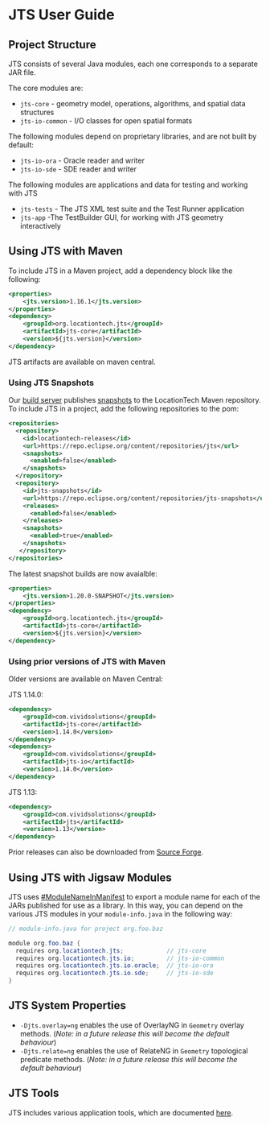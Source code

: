 # JTS User Guide

## Project Structure

JTS consists of several Java modules, each one corresponds to a separate JAR file.

The core modules are:

* `jts-core` - geometry model, operations, algorithms, and spatial data structures
* `jts-io-common` - I/O classes for open spatial formats

The following modules depend on proprietary libraries, and are not built by default:

* `jts-io-ora` - Oracle reader and writer
* `jts-io-sde` - SDE reader and writer

The following modules are applications and data for testing and working with JTS

* `jts-tests` - The JTS XML test suite and the Test Runner application
* `jts-app` -The TestBuilder GUI, for working with JTS geometry interactively

## Using JTS with Maven

To include JTS in a Maven project, add a dependency block like the following:

```xml
<properties>
    <jts.version>1.16.1</jts.version>
</properties>
<dependency>
    <groupId>org.locationtech.jts</groupId>
    <artifactId>jts-core</artifactId>
    <version>${jts.version}</version>
</dependency>
```

JTS artifacts are available on maven central.

### Using JTS Snapshots

Our [build server](https://ci.eclipse.org/jts/) publishes [snapshots](https://repo.eclipse.org/content/repositories/jts-snapshots/org/locationtech/jts) to the LocationTech Maven repository. 
To include JTS in a project, add the following repositories to the pom:

```xml
<repositories>
  <repository>
    <id>locationtech-releases</id>
    <url>https://repo.eclipse.org/content/repositories/jts</url>
    <snapshots>
      <enabled>false</enabled>
    </snapshots>
  </repository>
  <repository>
    <id>jts-snapshots</id>
    <url>https://repo.eclipse.org/content/repositories/jts-snapshots</url>
    <releases>
      <enabled>false</enabled>
    </releases>
    <snapshots>
      <enabled>true</enabled>
    </snapshots>
   </repository>
</repositories>
```

The latest snapshot builds are now avaialble:

```xml
<properties>
    <jts.version>1.20.0-SNAPSHOT</jts.version>
</properties>
<dependency>
    <groupId>org.locationtech.jts</groupId>
    <artifactId>jts-core</artifactId>
    <version>${jts.version}</version>
</dependency>
```

### Using prior versions of JTS with Maven

Older versions are available on Maven Central:

JTS 1.14.0:

```xml
<dependency>
    <groupId>com.vividsolutions</groupId>
    <artifactId>jts-core</artifactId>
    <version>1.14.0</version>
</dependency>
<dependency>
    <groupId>com.vividsolutions</groupId>
    <artifactId>jts-io</artifactId>
    <version>1.14.0</version>
</dependency>
```

JTS 1.13:

```xml
<dependency>
    <groupId>com.vividsolutions</groupId>
    <artifactId>jts</artifactId>
    <version>1.13</version>
</dependency>
```

Prior releases can also be downloaded from [Source Forge](https://sourceforge.net/projects/jts-topo-suite/files/jts/).

## Using JTS with Jigsaw Modules

JTS uses [#ModuleNameInManifest](http://openjdk.java.net/projects/jigsaw/spec/issues/#ModuleNameInManifest) to export a module name for each of the JARs published for use as a library. In this way, you can depend on the various JTS modules in your `module-info.java` in the following way:

```java
// module-info.java for project org.foo.baz

module org.foo.baz {
  requires org.locationtech.jts;            // jts-core
  requires org.locationtech.jts.io;         // jts-io-common
  requires org.locationtech.jts.io.oracle;  // jts-io-ora
  requires org.locationtech.jts.io.sde;     // jts-io-sde
}
```
## JTS System Properties

* `-Djts.overlay=ng` enables the use of OverlayNG in `Geometry` overlay methods. (*Note: in a future release this will become the default behaviour*) 
* `-Djts.relate=ng` enables the use of RelateNG in `Geometry` topological predicate methods. (*Note: in a future release this will become the default behaviour*) 

## JTS Tools

JTS includes various application tools, which are documented [here](doc/TOOLS.md).


